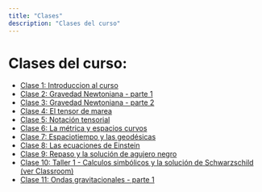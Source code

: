 ```yaml
---
title: "Clases"
description: "Clases del curso"
---
```


# Clases del curso:

- [Clase 1: Introduccion al curso](clase-1.html)
- [Clase 2: Gravedad Newtoniana - parte 1](clase-2.html)
- [Clase 3: Gravedad Newtoniana - parte 2](clase-3.html)
- [Clase 4: El tensor de marea](clase-4.html)
- [Clase 5: Notación tensorial](clase-5.html)
- [Clase 6: La métrica y espacios curvos](clase-6.html)
- [Clase 7: Espaciotiempo y las geodésicas](clase-7.html)
- [Clase 8: Las ecuaciones de Einstein](clase-8.html)
- [Clase 9: Repaso y la solución de agujero negro](clase-9.html)
- [Clase 10: Taller 1 - Calculos simbólicos y la solución de Schwarzschild (ver Classroom)](./)
- [Clase 11: Ondas gravitacionales - parte 1](clase-11.html)
<!-- - [Clase 12: Ondas gravitacionales - parte 2](clase-12.html) -->
<!-- - [Clase 8: Taller: Visualizacion de la solución de agujero negro ](clase-8.html) -->
<!-- - [Clase 10: Taller: simulacion de ondas gravitacionales](clase-10.html) -->
<!-- - [Clase 11: Ejercicios y Tarea](clase-11.html) -->
<!-- - [Clase 12: Foliación del espaciotiempo y formalismo 3+1](clase-12.html) -->
<!-- - [Clase 13: Construcción de datos iniciales](clase-13.html) -->
<!-- - [Clase 14: Métodos numéricos y el Problema de Valor de Frontera](clase-14.html) -->
<!-- - [Clase 15: Taller: Solución numérica de los constraints para condiciones iniciales](clase-15.html) -->
<!-- - [Clase 16: Ecuaciones de Evolución y el método de líneas](clase-16.html) -->
<!-- - [Clase 17: Taller: Solución numérica de las Ecuaciones de Maxwell](clase-17.html) -->
<!-- - [Clase 18: Taller: Cálculo de errores y tests de convergencia](clase-18.html) -->
